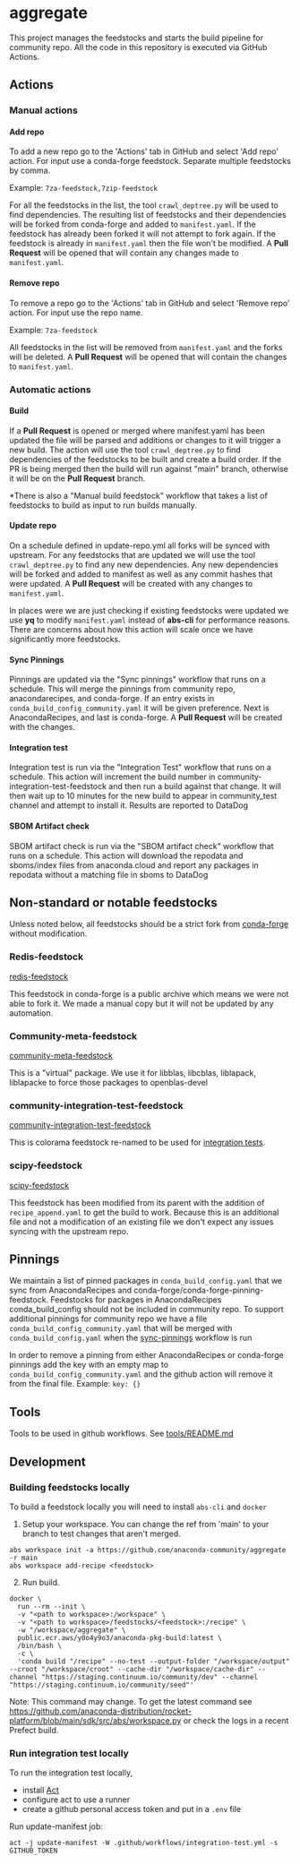 # aggregate

This project manages the feedstocks and starts the build pipeline for community repo.
All the code in this repository is executed via GitHub Actions.

## Actions

### Manual actions
#### Add repo
To add a new repo go to the 'Actions' tab in GitHub and select 'Add repo' action.
For input use a conda-forge feedstock. Separate multiple feedstocks by comma.

Example: `7za-feedstock,7zip-feedstock`

For all the feedstocks in the list, the tool `crawl_deptree.py` will be used to find dependencies.
The resulting list of feedstocks and their dependencies will be forked from conda-forge and added to `manifest.yaml`.
If the feedstock has already been forked it will not attempt to fork again. If the feedstock is already in `manifest.yaml` then the file won't be modified.
A **Pull Request** will be opened that will contain any changes made to `manifest.yaml`.

#### Remove repo
To remove a repo go to the 'Actions' tab in GitHub and select 'Remove repo' action.
For input use the repo name. 

Example: `7za-feedstock`

All feedstocks in the list will be removed from `manifest.yaml` and the forks will be deleted.
A **Pull Request** will be opened that will contain the changes to `manifest.yaml`.

### Automatic actions

#### Build
If a **Pull Request** is opened or merged where manifest.yaml has been updated the file will be parsed and additions or changes to it will
trigger a new build.
The action will use the tool `crawl_deptree.py` to find dependencies of the feedstocks to be built and create a build order.
If the PR is being merged then the build will run against "main" branch, otherwise it will be on the **Pull Request** branch.

*There is also a "Manual build feedstock" workflow that takes a list of feedstocks to build as input to run builds manually.

#### Update repo
On a schedule defined in update-repo.yml all forks will be synced with upstream.
For any feedstocks that are updated we will use the tool `crawl_deptree.py` to find any new dependencies. Any new dependencies will be forked and added to manifest
as well as any commit hashes that were updated. A **Pull Request** will be created with any changes to `manifest.yaml`.

In places were we are just checking if existing feedstocks were updated we use **yq** to modify `manifest.yaml` instead of **abs-cli** for performance reasons.
There are concerns about how this action will scale once we have significantly more feedstocks.

#### Sync Pinnings
Pinnings are updated via the "Sync pinnings" workflow that runs on a schedule. This will merge the pinnings from community repo, anacondarecipes, and conda-forge.
If an entry exists in `conda_build_config_community.yaml` it will be given preference. Next is AnacondaRecipes, and last is conda-forge. A **Pull Request** will be created with the changes.

#### Integration test
Integration test is run via the "Integration Test" workflow that runs on a schedule.
This action will increment the build number in community-integration-test-feedstock and then run a build against that change.
It will then wait up to 10 minutes for the new build to appear in community_test channel and attempt to install it.
Results are reported to DataDog

#### SBOM Artifact check
SBOM artifact check is run via the "SBOM artifact check" workflow that runs on a schedule.
This action will download the repodata and sboms/index files from anaconda.cloud and report any packages in repodata without a matching file in sboms to DataDog

## Non-standard or notable feedstocks

Unless noted below, all feedstocks should be a strict fork from [conda-forge](https://github.com/conda-forge) without modification.

### Redis-feedstock
[redis-feedstock](https://github.com/anaconda-community/redis-feedstock)

This feedstock in conda-forge is a public archive which means we were not able to fork it. We made a manual copy but it will not be updated by any automation.

### Community-meta-feedstock
[community-meta-feedstock](https://github.com/anaconda-community/community-meta-feedstock)

This is a "virtual" package. We use it for libblas, libcblas, liblapack, liblapacke to force those packages to openblas-devel

### community-integration-test-feedstock
[community-integration-test-feedstock](https://github.com/anaconda-community/community-integration-test-feedstock)

This is colorama feedstock re-named to be used for [integration tests](#integration-test).

### scipy-feedstock
[scipy-feedstock](https://github.com/anaconda-community/scipy-feedstock)

This feedstock has been modified from its parent with the addition of `recipe_append.yaml` to get the build to work. 
Because this is an additional file and not a modification of an existing file we don't expect any issues syncing with the upstream repo.

## Pinnings
We maintain a list of pinned packages in `conda_build_config.yaml` that we sync from AnacondaRecipes and conda-forge/conda-forge-pinning-feedstock.
Feedstocks for packages in AnacondaRecipes conda_build_config should not be included in community repo.
To support additional pinnings for community repo we have a file `conda_build_config_community.yaml` that will be merged with `conda_build_config.yaml` when the [sync-pinnings](#sync-pinnings) workflow is run


In order to remove a pinning from either AnacondaRecipes or conda-forge pinnings add the key with an empty map to `conda_build_config_community.yaml` and the github action will remove it from the final file.
Example: `key: {}`

## Tools
Tools to be used in github workflows. See [tools/README.md](tools/README.md)

## Development
### Building feedstocks locally
To build a feedstock locally you will need to install `abs-cli` and `docker`

1. Setup your workspace. You can change the ref from 'main' to your branch to test changes that aren't merged.
```text
abs workspace init -a https://github.com/anaconda-community/aggregate -r main
abs workspace add-recipe <feedstock>
```
2. Run build.
```
docker \
  run --rm --init \
  -v "<path to workspace>:/workspace" \
  -v "<path to workspace>/feedstocks/<feedstock>:/recipe" \
  -w "/workspace/aggregate" \
  public.ecr.aws/y0o4y9o3/anaconda-pkg-build:latest \
  /bin/bash \
  -c \
  'conda build "/recipe" --no-test --output-folder "/workspace/output" --croot "/workspace/croot" --cache-dir "/workspace/cache-dir" --channel "https://staging.continuum.io/community/dev" --channel "https://staging.continuum.io/community/seed"'
```
Note: This command may change. To get the latest command see https://github.com/anaconda-distribution/rocket-platform/blob/main/sdk/src/abs/workspace.py or check the logs in a recent Prefect build.

### Run integration test locally
To run the integration test locally,
- install [Act](https://github.com/nektos/act)
- configure act to use a runner
- create a github personal access token and put in a `.env` file

Run update-manifest job:
```
act -j update-manifest -W .github/workflows/integration-test.yml -s GITHUB_TOKEN
```